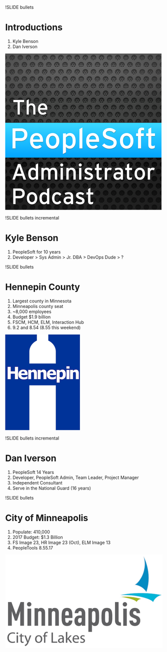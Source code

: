!SLIDE bullets 

# Introductions

1. Kyle Benson
1. Dan Iverson

![.podcastlogo Podcast Logo](/_images/podcast.png)

!SLIDE bullets incremental

# Kyle Benson

1. PeopleSoft for 10 years
1. Developer > Sys Admin > Jr. DBA > DevOps Dude > ?

!SLIDE bullets

# Hennepin County

1. Largest county in Minnesota
1. Minneapolis county seat
1. ~8,000 employees
1. Budget $1.9 billion
1. FSCM, HCM, ELM, Interaction Hub
1. 9.2 and 8.54 (8.55 this weekend)

![.smallright](/_images/hc.tif)

!SLIDE bullets incremental

# Dan Iverson

1. PeopleSoft 14 Years
1. Developer, PeopleSoft Admin, Team Leader, Project Manager
1. Independent Consultant
1. Serve in the National Guard (16 years)

!SLIDE bullets

# City of Minneapolis

1. Populate: 410,000 
1. 2017 Budget: $1.3 Billion
1. FS Image 23, HR Image 23 (Oct), ELM Image 13
1. PeopleTools 8.55.17

![.smallright](/_images/cityofmpls.png)
